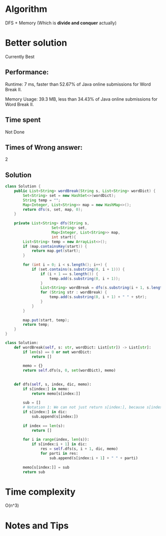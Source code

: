 # Algorithm

DFS + Memory (Which is **divide and conquer** actually)

# Better solution

Currently Best

## Performance:

Runtime: 7 ms, faster than 52.67% of Java online submissions for Word Break II.

Memory Usage: 39.3 MB, less than 34.43% of Java online submissions for Word Break II.

## Time spent

Not Done

## Times of Wrong answer:

2

## Solution

```java
class Solution {
    public List<String> wordBreak(String s, List<String> wordDict) {
        Set<String> set = new HashSet<>(wordDict);
        String temp = "";
        Map<Integer, List<String>> map = new HashMap<>();
        return dfs(s, set, map, 0);
    }
    
    private List<String> dfs(String s, 
                     Set<String> set, 
                     Map<Integer, List<String>> map,
                     int start){
        List<String> temp = new ArrayList<>();
        if (map.containsKey(start)) {
            return map.get(start);
        }
        
        for (int i = 0; i < s.length(); i++) {
            if (set.contains(s.substring(0, i + 1))) {
                if (i + 1 == s.length()) {
                    temp.add(s.substring(0, i + 1));
                }
                List<String> wordBreak = dfs(s.substring(i + 1, s.length()), set, map, i + 1 + start);
                for (String str : wordBreak) {
                    temp.add(s.substring(0, i + 1) + " " + str);
                }       
            }
        }
        
        map.put(start, temp);
        return temp;
    }
}
```

```python
class Solution:
    def wordBreak(self, s: str, wordDict: List[str]) -> List[str]:
        if len(s) == 0 or not wordDict:
            return []
        
        memo = {}
        return self.dfs(s, 0, set(wordDict), memo)
        
    
    def dfs(self, s, index, dic, memo):
        if s[index:] in memo:
            return memo[s[index:]]
        
        sub = []
        # Notation 1: We can not just return s[index:], because s[index:] might be furhter partitioned
        if s[index:] in dic:
            sub.append(s[index:])
            
        if index == len(s):
            return []
            
        for i in range(index, len(s)):
            if s[index:i + 1] in dic:  
                res = self.dfs(s, i + 1, dic, memo)
                for parti in res:
                    sub.append(s[index:i + 1] + " " + parti)
         
        memo[s[index:]] = sub
        return sub
```



# Time complexity

O(n^3)

# Notes and Tips

